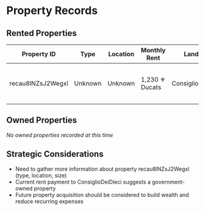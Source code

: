 # Property Records

## Rented Properties

| Property ID | Type | Location | Monthly Rent | Landlord | Notes |
|-------------|------|----------|--------------|----------|-------|
| recau8lNZsJ2Wegxl | Unknown | Unknown | 1,230 ⚜️ Ducats | ConsiglioDeiDieci | Current residence or business location |

## Owned Properties
*No owned properties recorded at this time*

## Strategic Considerations
- Need to gather more information about property recau8lNZsJ2Wegxl (type, location, size)
- Current rent payment to ConsiglioDeiDieci suggests a government-owned property
- Future property acquisition should be considered to build wealth and reduce recurring expenses
